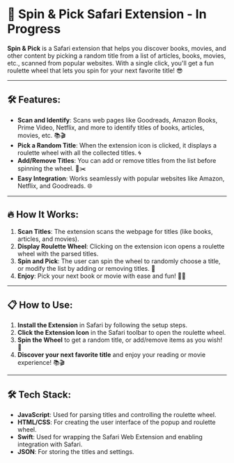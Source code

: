 # 🎰 **Spin & Pick** Safari Extension - In Progress

**Spin & Pick** is a Safari extension that helps you discover books, movies, and other content by picking a random title from a list of articles, books, movies, etc., scanned from popular websites. With a single click, you'll get a fun roulette wheel that lets you spin for your next favorite title! 😎

---

## 🛠️ **Features**:
- **Scan and Identify**: Scans web pages like Goodreads, Amazon Books, Prime Video, Netflix, and more to identify titles of books, articles, movies, etc. 📚🎬
- **Pick a Random Title**: When the extension icon is clicked, it displays a roulette wheel with all the collected titles. 🌀
- **Add/Remove Titles**: You can add or remove titles from the list before spinning the wheel. 📝✂️
- **Easy Integration**: Works seamlessly with popular websites like Amazon, Netflix, and Goodreads. 🌐

---

## 🔥 **How It Works**:

1. **Scan Titles**: The extension scans the webpage for titles (like books, articles, and movies).
2. **Display Roulette Wheel**: Clicking on the extension icon opens a roulette wheel with the parsed titles.
3. **Spin and Pick**: The user can spin the wheel to randomly choose a title, or modify the list by adding or removing titles. 🎯
4. **Enjoy**: Pick your next book or movie with ease and fun! 📖🍿

---

## 📋 **How to Use**:
1. **Install the Extension** in Safari by following the setup steps.
2. **Click the Extension Icon** in the Safari toolbar to open the roulette wheel.
3. **Spin the Wheel** to get a random title, or add/remove items as you wish! 🎉
4. **Discover your next favorite title** and enjoy your reading or movie experience! 📚🎬

---

## 🛠️ **Tech Stack**:

- **JavaScript**: Used for parsing titles and controlling the roulette wheel.
- **HTML/CSS**: For creating the user interface of the popup and roulette wheel.
- **Swift**: Used for wrapping the Safari Web Extension and enabling integration with Safari.
- **JSON**: For storing the titles and settings.
